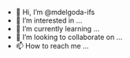 - 👋 Hi, I’m @mdelgoda-ifs
- 👀 I’m interested in ...
- 🌱 I’m currently learning ...
- 💞️ I’m looking to collaborate on ...
- 📫 How to reach me ...

<!---
mdelgoda-ifs/mdelgoda-ifs is a ✨ special ✨ repository because its `README.md` (this file) appears on your GitHub profile.
You can click the Preview link to take a look at your changes.
--->

